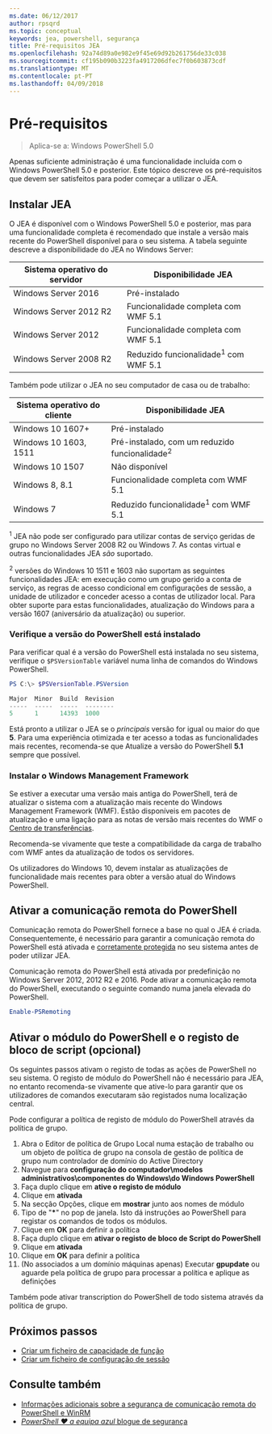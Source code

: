 ```yaml
---
ms.date: 06/12/2017
author: rpsqrd
ms.topic: conceptual
keywords: jea, powershell, segurança
title: Pré-requisitos JEA
ms.openlocfilehash: 92a74d89a0e982e9f45e69d92b261756de33c038
ms.sourcegitcommit: cf195b090b3223fa4917206dfec7f0b603873cdf
ms.translationtype: MT
ms.contentlocale: pt-PT
ms.lasthandoff: 04/09/2018
---
```

# <a name="prerequisites"></a>Pré-requisitos

> Aplica-se a: Windows PowerShell 5.0

Apenas suficiente administração é uma funcionalidade incluída com o Windows PowerShell 5.0 e posterior.
Este tópico descreve os pré-requisitos que devem ser satisfeitos para poder começar a utilizar o JEA.

## <a name="install-jea"></a>Instalar JEA

O JEA é disponível com o Windows PowerShell 5.0 e posterior, mas para uma funcionalidade completa é recomendado que instale a versão mais recente do PowerShell disponível para o seu sistema.
A tabela seguinte descreve a disponibilidade do JEA no Windows Server:

Sistema operativo do servidor   | Disponibilidade JEA
--------------------------|--------------------------------
Windows Server 2016       | Pré-instalado
Windows Server 2012 R2    | Funcionalidade completa com WMF 5.1
Windows Server 2012       | Funcionalidade completa com WMF 5.1
Windows Server 2008 R2    | Reduzido funcionalidade<sup>1</sup> com WMF 5.1

Também pode utilizar o JEA no seu computador de casa ou de trabalho:

Sistema operativo do cliente   | Disponibilidade JEA
--------------------------|-----------------------------------------------------
Windows 10 1607+          | Pré-instalado
Windows 10 1603, 1511     | Pré-instalado, com um reduzido funcionalidade<sup>2</sup>
Windows 10 1507           | Não disponível
Windows 8, 8.1            | Funcionalidade completa com WMF 5.1
Windows 7                 | Reduzido funcionalidade<sup>1</sup> com WMF 5.1

<sup>1</sup> JEA não pode ser configurado para utilizar contas de serviço geridas de grupo no Windows Server 2008 R2 ou Windows 7.
As contas virtual e outras funcionalidades JEA *são* suportado.

<sup>2</sup> versões do Windows 10 1511 e 1603 não suportam as seguintes funcionalidades JEA: em execução como um grupo gerido a conta de serviço, as regras de acesso condicional em configurações de sessão, a unidade de utilizador e conceder acesso a contas de utilizador local.
Para obter suporte para estas funcionalidades, atualização do Windows para a versão 1607 (aniversário da atualização) ou superior.

### <a name="check-which-version-of-powershell-is-installed"></a>Verifique a versão do PowerShell está instalado

Para verificar qual é a versão do PowerShell está instalada no seu sistema, verifique o `$PSVersionTable` variável numa linha de comandos do Windows PowerShell.

```powershell
PS C:\> $PSVersionTable.PSVersion

Major  Minor  Build  Revision
-----  -----  -----  --------
5      1      14393  1000
```

Está pronto a utilizar o JEA se o *principais* versão for igual ou maior do que **5**.
Para uma experiência otimizada e ter acesso a todas as funcionalidades mais recentes, recomenda-se que Atualize a versão do PowerShell **5.1** sempre que possível.

### <a name="install-windows-management-framework"></a>Instalar o Windows Management Framework

Se estiver a executar uma versão mais antiga do PowerShell, terá de atualizar o sistema com a atualização mais recente do Windows Management Framework (WMF).
Estão disponíveis em pacotes de atualização e uma ligação para as notas de versão mais recentes do WMF o [Centro de transferências](https://aka.ms/WMF5).

Recomenda-se vivamente que teste a compatibilidade da carga de trabalho com WMF antes da atualização de todos os servidores.

Os utilizadores do Windows 10, devem instalar as atualizações de funcionalidade mais recentes para obter a versão atual do Windows PowerShell.

## <a name="enable-powershell-remoting"></a>Ativar a comunicação remota do PowerShell

Comunicação remota do PowerShell fornece a base no qual o JEA é criada.
Consequentemente, é necessário para garantir a comunicação remota do PowerShell está ativada e [corretamente protegida](https://msdn.microsoft.com/powershell/scripting/setup/winrmsecurity) no seu sistema antes de poder utilizar JEA.

Comunicação remota do PowerShell está ativada por predefinição no Windows Server 2012, 2012 R2 e 2016.
Pode ativar a comunicação remota do PowerShell, executando o seguinte comando numa janela elevada do PowerShell.

```powershell
Enable-PSRemoting
```

## <a name="enable-powershell-module-and-script-block-logging-optional"></a>Ativar o módulo do PowerShell e o registo de bloco de script (opcional)

Os seguintes passos ativam o registo de todas as ações de PowerShell no seu sistema.
O registo de módulo do PowerShell não é necessário para JEA, no entanto recomenda-se vivamente que ative-lo para garantir que os utilizadores de comandos executaram são registados numa localização central.

Pode configurar a política de registo de módulo do PowerShell através da política de grupo.

1. Abra o Editor de política de Grupo Local numa estação de trabalho ou um objeto de política de grupo na consola de gestão de política de grupo num controlador de domínio do Active Directory
2. Navegue para **configuração do computador\\modelos administrativos\\componentes do Windows\\do Windows PowerShell**
3. Faça duplo clique em **ative o registo de módulo**
4. Clique em **ativada**
5. Na secção Opções, clique em **mostrar** junto aos nomes de módulo
6. Tipo de "**\***" no pop de janela. Isto dá instruções ao PowerShell para registar os comandos de todos os módulos.
7. Clique em **OK** para definir a política
8. Faça duplo clique em **ativar o registo de bloco de Script do PowerShell**
9. Clique em **ativada**
10. Clique em **OK** para definir a política
11. (No associados a um domínio máquinas apenas) Executar **gpupdate** ou aguarde pela política de grupo para processar a política e aplique as definições

Também pode ativar transcription do PowerShell de todo sistema através da política de grupo.

## <a name="next-steps"></a>Próximos passos

- [Criar um ficheiro de capacidade de função](role-capabilities.md)
- [Criar um ficheiro de configuração de sessão](session-configurations.md)

## <a name="see-also"></a>Consulte também

- [Informações adicionais sobre a segurança de comunicação remota do PowerShell e WinRM](https://msdn.microsoft.com/powershell/scripting/setup/winrmsecurity)
- [*PowerShell ♥ a equipa azul* blogue de segurança](https://blogs.msdn.microsoft.com/powershell/2015/06/09/powershell-the-blue-team/)